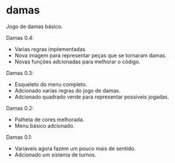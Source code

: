 # damas
Jogo de damas básico.

Damas 0.4:
  - Varias regras implementadas
  - Nova imagem para representar peças que se tornaram damas.
  - Novas funções adcionadas para melhorar o código.
  
Damas 0.3:
  - Esqueleto do menu completo.
  - Adcionado varias regras do jogo de damas.
  - Adcionado quadrado verde para representar possiveis jogadas.

Damas 0.2:
  - Palheta de cores melhorada.
  - Menu básico adcionado.


Damas 0.1:
  - Variaveis agora fazem um pouco mais de sentido.
  - Adcionado um sistema de turnos.
